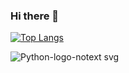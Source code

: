 ### Hi there 👋
[![Top Langs](https://github-readme-stats.vercel.app/api/top-langs/?username=ALRIER&langs_count=8)](https://github.com/ALRIER)

![Python-logo-notext svg](https://user-images.githubusercontent.com/56406907/220477373-00669d90-9300-47b7-a00c-44972b2eabb6.png)

<!--
**ALRIER/ALRIER** is a ✨ _special_ ✨ repository because its `README.md` (this file) appears on your GitHub profile.

Here are some ideas to get you started:

- 🔭 I’m currently working on ...
- 🌱 I’m currently learning ...
- 👯 I’m looking to collaborate on ...
- 🤔 I’m looking for help with ...
- 💬 Ask me about ...
- 📫 How to reach me: ...
- 😄 Pronouns: ...
- ⚡ Fun fact: ...
-->
